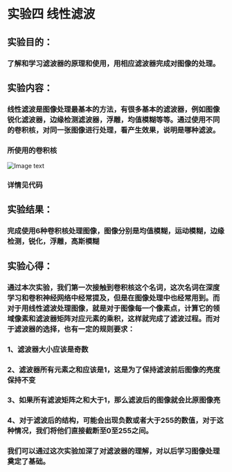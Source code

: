 # 实验四 线性滤波
## 实验目的：
### 了解和学习滤波器的原理和使用，用相应滤波器完成对图像的处理。

## 实验内容：
### 线性滤波是图像处理最基本的方法，有很多基本的滤波器，例如图像锐化滤波器，边缘检测滤波器，浮雕，均值模糊等等。通过使用不同的卷积核，对同一张图像进行处理，看产生效果，说明是哪种滤波。
### 所使用的卷积核
![Image text](https://camo.githubusercontent.com/dd5775a8c3710c61063bfefdd28a14a404d7b993/687474703a2f2f7777312e73696e61696d672e636e2f6c617267652f36646562373261336c793166776f327734653768756a3230676f30656861626c2e6a7067)
### 详情见代码

## 实验结果：
### 完成使用6种卷积核处理图像，图像分别是均值模糊，运动模糊，边缘检测，锐化，浮雕，高斯模糊

## 实验心得：
### 通过本次实验，我们第一次接触到卷积核这个名词，这次名词在深度学习和卷积神经网络中经常提及，但是在图像处理中也经常用到。而对于用线性滤波处理图像，就是对于图像每一个像素点，计算它的领域像素和滤波器矩阵对应元素的乘积，这样就完成了滤波过程。而对于滤波器的选择，也有一定的规则要求：
### 1、滤波器大小应该是奇数
### 2、滤波器所有元素之和应该是1，这是为了保持滤波前后图像的亮度保持不变
### 3、如果所有滤波矩阵之和大于1，那么滤波后的图像就会比原图像亮
### 4、对于滤波后的结构，可能会出现负数或者大于255的数值，对于这种情况，我们将他们直接截断至0至255之间。
### 我们可以通过这次实验加深了对滤波器的理解，对以后学习图像处理奠定了基础。


